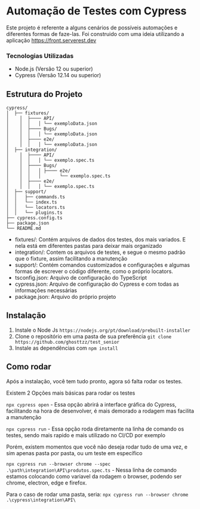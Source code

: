 # Automação de Testes com Cypress
Este projeto é referente a alguns cenários de possíveis automações e diferentes formas de faze-las. Foi construido com uma ideia utilizando a aplicação https://front.serverest.dev

### Tecnologias Utilizadas
- Node.js (Versão 12 ou superior)
- Cypress (Versão 12.14 ou superior)

## Estrutura do Projeto
    cypress/
    │  ├── fixtures/
    │    │  ├──── API/
    │    │  │   │ └── exemploData.json
    │    │  ├──── Bugs/
    │    │  │   │ └── exemploData.json
    │    │  ├──── e2e/
    │    │  │   │ └── exemploData.json
    │  ├── integration/
    │    │  ├──── API/
    │    │  │   │ └── exemplo.spec.ts
    │    │  ├──── Bugs/
    │    │  │   │ ├──── e2e/
    │    │  │   │       └── exemplo.spec.ts
    │    │  ├──── e2e/
    │    │  │   │ └── exemplo.spec.ts
    │  ├── support/
    │  │   ├── commands.ts
    │  │   └── index.ts
    │  │   └── locators.ts
    │  │   └── plugins.ts
    ├── cypress.config.ts
    ├── package.json
    └── README.md
- fixtures/: Contém arquivos de dados dos testes, dos mais variados. E nela está em diferentes pastas para deixar mais organizado
- integration/: Contem os arquivos de testes, e segue o mesmo padrão que o fixture, assim facilitando a manutenção
- support/: Contém comandos customizados e configurações e algumas formas de escrever o código diferente, como o próprio locators.
- tsconfig.json: Arquivo de configuração do TypeScript
- cypress.json: Arquivo de configuração do Cypress e com todas as informações necessárias
- package.json: Arquivo do próprio projeto

## Instalação 

1. Instale o Node Js `https://nodejs.org/pt/download/prebuilt-installer`
2. Clone o repositório em uma pasta de sua preferência `git clone https://github.com/ghosttzz/test_senior`
3. Instale as dependências com `npm install`

## Como rodar
Após a instalação, você tem tudo pronto, agora só falta rodar os testes.

Existem 2 Opções mais básicas para rodar os testes

`npx cypress open` - Essa opção abrirá a interface gráfica do Cypress, facilitando na hora de desenvolver, é mais demorado a rodagem mas facilita a manutenção

`npx cypress run` - Essa opção roda diretamente na linha de comando os testes, sendo mais rapido e mais utilizado no CI/CD por exemplo

Porém, existem momentos que você não deseja rodar tudo de uma vez, e sim apenas pasta por pasta, ou um teste em específico

`npx cypress run --browser chrome --spec .\path\integration\API\produtos.spec.ts` - Nessa linha de comando estamos colocando como variavel da rodagem o browser, podendo ser chrome, electron, edge e firefox. 

Para o caso de rodar uma pasta, seria:
`npx cypress run --browser chrome .\cypress\integration\API\`
